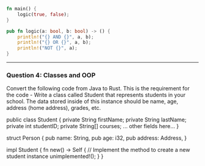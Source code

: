 ```rust
fn main() {
    logic(true, false);
}

pub fn logic(a: bool, b: bool) -> () {
    println!("{} AND {}", a, b);
    println!("{} OR {}", a, b);
    println!("NOT {}", a);
}
```

---
### Question 4: Classes and OOP
Convert the following code from Java to Rust. This is the requirement for the code - Write a class called Student that represents students in your school. The data stored inside of this instance should be name, age, address (home address), grades, etc.

public class Student {
  private String firstName;
  private String lastName;
  private int studentID;
  private String[] courses;
  ... other fields here...
}

struct Person {
    pub name: String,
    pub age: i32,
    pub address: Address,
}

impl Student {
    fn new() -> Self {
        // Implement the method to create a new student instance
        unimplemented!();
    }
}


